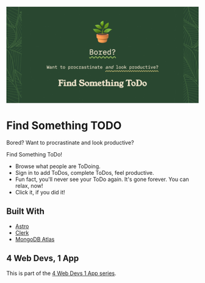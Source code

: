 ![Bored? Want to procrastinate and look productive? Find Something ToDo.](og.png)

# Find Something TODO

Bored? Want to procrastinate and look productive?

Find Something ToDo!

- Browse what people are ToDoing.
- Sign in to add ToDos, complete ToDos, feel productive.
- Fun fact, you'll never see your ToDo again. It's gone forever. You can relax, now!
- Click it, if you did it!

## Built With

- [Astro](https://astro.build)
- [Clerk](https://clerk.com)
- [MongoDB Atlas](https://www.mongodb.com/atlas)

## 4 Web Devs, 1 App

This is part of the [4 Web Devs 1 App series](https://lwj.dev/4d1a).
